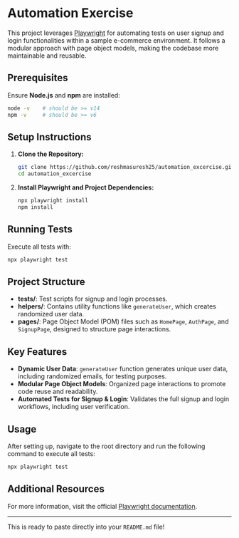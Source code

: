 # Automation Exercise

This project leverages [Playwright](https://playwright.dev/) for automating tests on user signup and login functionalities within a sample e-commerce environment. It follows a modular approach with page object models, making the codebase more maintainable and reusable.

## Prerequisites

Ensure **Node.js** and **npm** are installed:

```bash
node -v    # should be >= v14
npm -v     # should be >= v6
```

## Setup Instructions

1. **Clone the Repository:**

   ```bash
   git clone https://github.com/reshmasuresh25/automation_excercise.git
   cd automation_excercise
   ```

2. **Install Playwright and Project Dependencies:**

   ```bash
   npx playwright install
   npm install
   ```

## Running Tests

Execute all tests with:

```bash
npx playwright test
```

## Project Structure

- **tests/**: Test scripts for signup and login processes.
- **helpers/**: Contains utility functions like `generateUser`, which creates randomized user data.
- **pages/**: Page Object Model (POM) files such as `HomePage`, `AuthPage`, and `SignupPage`, designed to structure page interactions.

## Key Features

- **Dynamic User Data**: `generateUser` function generates unique user data, including randomized emails, for testing purposes.
- **Modular Page Object Models**: Organized page interactions to promote code reuse and readability.
- **Automated Tests for Signup & Login**: Validates the full signup and login workflows, including user verification.

## Usage

After setting up, navigate to the root directory and run the following command to execute all tests:

```bash
npx playwright test
```

## Additional Resources

For more information, visit the official [Playwright documentation](https://playwright.dev/docs/intro).

--- 

This is ready to paste directly into your `README.md` file!

